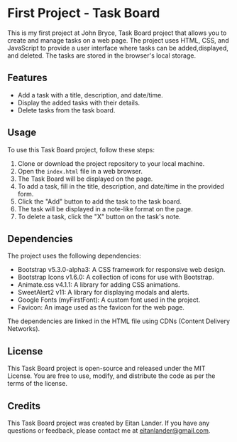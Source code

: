 # First Project - Task Board

This is my first project at John Bryce,
Task Board project that allows you to create and manage tasks on a web page.
The project uses HTML, CSS, and JavaScript to provide a user interface where tasks can be added,displayed, and deleted.
The tasks are stored in the browser's local storage.

## Features

- Add a task with a title, description, and date/time.
- Display the added tasks with their details.
- Delete tasks from the task board.

## Usage

To use this Task Board project, follow these steps:

1. Clone or download the project repository to your local machine.
2. Open the `index.html` file in a web browser.
3. The Task Board will be displayed on the page.
4. To add a task, fill in the title, description, and date/time in the provided form.
5. Click the "Add" button to add the task to the task board.
6. The task will be displayed in a note-like format on the page.
7. To delete a task, click the "X" button on the task's note.

## Dependencies

The project uses the following dependencies:

- Bootstrap v5.3.0-alpha3: A CSS framework for responsive web design.
- Bootstrap Icons v1.6.0: A collection of icons for use with Bootstrap.
- Animate.css v4.1.1: A library for adding CSS animations.
- SweetAlert2 v11: A library for displaying modals and alerts.
- Google Fonts (myFirstFont): A custom font used in the project.
- Favicon: An image used as the favicon for the web page.

The dependencies are linked in the HTML file using CDNs (Content Delivery Networks).

## License

This Task Board project is open-source and released under the MIT License. You are free to use, modify, and distribute the code as per the terms of the license.

## Credits

This Task Board project was created by Eitan Lander. If you have any questions or feedback, please contact me at eitanlander@gmail.com.
